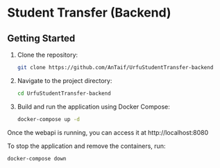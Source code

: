 # Student Transfer (Backend)

## Getting Started

1. Clone the repository:

   ```bash
   git clone https://github.com/AnTaif/UrfuStudentTransfer-backend
    ```
2. Navigate to the project directory:
    ```bash
    cd UrfuStudentTransfer-backend
    ```
3. Build and run the application using Docker Compose:
    ```bash
    docker-compose up -d
    ```

Once the webapi is running, you can access it at http://localhost:8080

To stop the application and remove the containers, run:
```bash
docker-compose down
```
